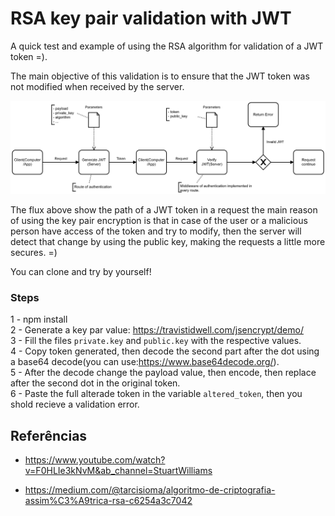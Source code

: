 # RSA key pair validation with JWT

A quick test and example of using the RSA algorithm for validation of a JWT token =).

The main objective of this validation is to ensure that the JWT token was not modified when received by the server.

![alt text](https://github.com/DanielMarquesz/rsa-jwt-auth/blob/main/general-flux.png "General flux")

The flux above show the path of a JWT token in a request the main reason of using the key pair encryption is that in case of the user or a malicious person have access of the token and try to modify, then the server will detect that change by using the public key, making the requests a little more secures. =)

You can clone and try by yourself!

### Steps

1 - npm install
<br>
2 - Generate a key par value: https://travistidwell.com/jsencrypt/demo/
<br>
3 - Fill the files `private.key` and `public.key` with the respective values.
<br>
4 - Copy token generated, then decode the second part after the dot using a base64 decode(you can use:https://www.base64decode.org/).
<br>
5 - After the decode change the payload value, then encode, then replace after the second dot in the original token.
<br>
6 - Paste the full alterade token in the variable `altered_token`, then you shold recieve a validation error.


## Referências

* https://www.youtube.com/watch?v=F0HLIe3kNvM&ab_channel=StuartWilliams

* https://medium.com/@tarcisioma/algoritmo-de-criptografia-assim%C3%A9trica-rsa-c6254a3c7042


